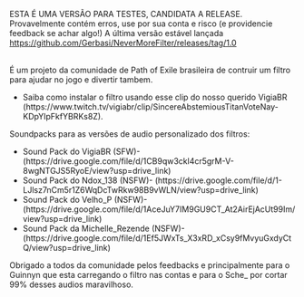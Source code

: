 ESTA É UMA VERSÃO PARA TESTES, CANDIDATA A RELEASE. Provavelmente contém erros, use por sua conta e risco (e providencie feedback se achar algo!)
A última versão estável lançada https://github.com/Gerbasi/NeverMoreFilter/releases/tag/1.0

</br>
É um projeto da comunidade de Path of Exile brasileira de contruir um filtro para ajudar no jogo e divertir tambem.

<ul><li>Saiba como instalar o filtro usando esse clip do nosso querido VigiaBR (https://www.twitch.tv/vigiabr/clip/SincereAbstemiousTitanVoteNay-KDpYIpFkfYBRKs8Z).</li></ul>

Soundpacks para as versões de audio personalizado dos filtros:
  <ul>
    <li>Sound Pack do VigiaBR (SFW)- (https://drive.google.com/file/d/1CB9qw3ckl4cr5grM-V-8wgNTGJS5RyoE/view?usp=drive_link)</li>
    <li>Sound Pack do Ndox_138 (NSFW)- (https://drive.google.com/file/d/1-LJlsz7nCm5r1Z6WqDcTwRkw98B9vWLN/view?usp=drive_link)</li>
    <li>Sound Pack do Velho_P (NSFW)- (https://drive.google.com/file/d/1AceJuY7IM9GU9CT_At2AirEjAcUt99Im/view?usp=drive_link)</li>
    <li>Sound Pack da Michelle_Rezende (NSFW)- (https://drive.google.com/file/d/1Ef5JWxTs_X3xRD_xCsy9fMvyuGxdyCtQ/view?usp=drive_link)</li>
  </ul>
  
Obrigado a todos da comunidade pelos feedbacks e principalmente para o Guinnyn que esta carregando o filtro nas contas e para o Sche_ por cortar 99% desses audios maravilhoso.
